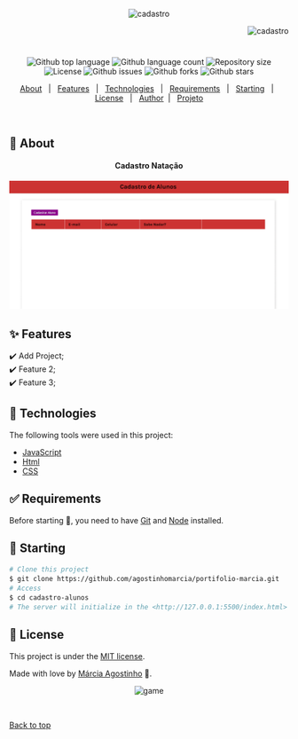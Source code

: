 
<p align="center">
   <img src="https://media.giphy.com/media/7lTYNhvx4FJP7tlEuv/giphy.gif" alt="cadastro" width="350"/>
</p>

<p align="right">
   <img src="https://media.giphy.com/media/ZcVQhycvngidG46dMO/giphy.gif" alt="cadastro" width="180"/>
</p>




<h1 align="center"></h1>

<p align="center">
  <img alt="Github top language" src="https://img.shields.io/github/languages/top/agostinhomarcia/cadastro-alunos?color=cc3333">

  <img alt="Github language count" src="https://img.shields.io/github/languages/count/agostinhomarcia/cadastro-alunos?color=cc3333">

  <img alt="Repository size" src="https://img.shields.io/github/repo-size/agostinhomarcia/cadastro-alunos?color=cc3333">

<img alt="License" src="https://img.shields.io/github/license/agostinhomarcia/cadastro-alunos?color=cc3333">

   <img alt="Github issues" src="https://img.shields.io/github/issues/agostinhomarcia/cadastro-alunos?color=cc3333" /> 

   <img alt="Github forks" src="https://img.shields.io/github/forks/agostinhomarcia/cadastro-alunos?color=cc3333" /> 

   <img alt="Github stars" src="https://img.shields.io/github/stars/agostinhomarcia/cadastro-alunos?color=cc3333" /> 
</p>


<p align="center">
  <a href="#dart-about">About</a> &#xa0; | &#xa0; 
  <a href="#sparkles-features">Features</a> &#xa0; | &#xa0;
  <a href="#rocket-technologies">Technologies</a> &#xa0; | &#xa0;
  <a href="#white_check_mark-requirements">Requirements</a> &#xa0; | &#xa0;
  <a href="#checkered_flag-starting">Starting</a> &#xa0; | &#xa0;
  <a href="#memo-license">License</a> &#xa0; | &#xa0;
  <a href="https://github.com/agostinhomarcia" target="_blank">Author</a>&#xa0; | &#xa0
  <a href="https://serene-daifuku-e7c7ee.netlify.app/" target="_blank" rel="noopener noreferrer">Projeto</a>
</p>

<br>

## :dart: About ##


<h4 align="center">Cadastro Natação</h4>

<p align="center">
   <img src="src/img/tela-cad.gif" alt="cadastro" width="850"/>
</p>


## :sparkles: Features ##

:heavy_check_mark: Add Project;\
:heavy_check_mark: Feature 2;\
:heavy_check_mark: Feature 3;

## :rocket: Technologies ##

The following tools were used in this project:


- [JavaScript](https://developer.mozilla.org/pt-BR/docs/Web/JavaScript) 
- [Html](https://developer.mozilla.org/pt-BR/docs/Web/HTML/Element/html/)  
- [CSS](https://developer.mozilla.org/pt-BR/docs/Web/CSS)  


## :white_check_mark: Requirements ##

Before starting :checkered_flag:, you need to have [Git](https://git-scm.com) and [Node](https://nodejs.org/en/) installed.

## :checkered_flag: Starting ##


```bash
# Clone this project
$ git clone https://github.com/agostinhomarcia/portifolio-marcia.git
# Access
$ cd cadastro-alunos
# The server will initialize in the <http://127.0.0.1:5500/index.html>
```


## :memo: License ##


This project is under the [MIT license](./License).

Made with love by [Márcia Agostinho](https://github.com/agostinhomarcia) 🚀.




<p align="center">
   <img src="https://media.giphy.com/media/DCKvwSy1fccLL6nH5z/giphy.gif" alt="game" width="250"/>
</p>

&#xa0;

<a href="#top">Back to top </a>